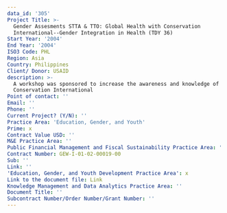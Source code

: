 ```yaml
---
data_id: '305'
Project Title: >-
  Gender Assesments STTA & TTO: Global Health with Conservation
  International--Gender Integration in Health (TDY 36)
Start Year: '2004'
End Year: '2004'
ISO3 Code: PHL
Region: Asia
Country: Philippines
Client/ Donor: USAID
description: >-
  A workshop was sponsored to increase the awareness and knowledge of
  Conservation International
Point of contact: ''
Email: ''
Phone: ''
Current Project? (Y/N): ''
Practice Area: 'Education, Gender, and Youth'
Prime: x
Contract Value USD: ''
M&E Practice Area: ''
Public Financial Management and Fiscal Sustainability Practice Area: ''
Contract Number: GEW-I-01-02-00019-00
Sub: ''
Link: ''
'Education, Gender, and Youth Development Practice Area': x
Link to the document file: Link
Knowledge Management and Data Analytics Practice Area: ''
Document Title: ''
Subcontract Number/Order Number/Grant Number: ''
---
```

